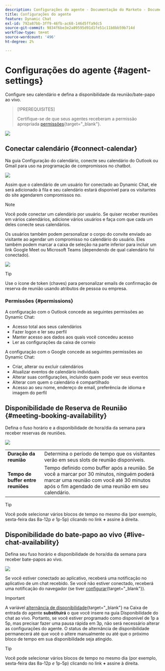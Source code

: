 ```yaml
---
description: Configurações do agente - Documentação do Marketo - Documentação do produto
title: Configurações do agente
feature: Dynamic Chat
exl-id: 792a87bb-3ff9-46fb-ac68-146d5ffa9dc5
source-git-commit: 9834f6be3e2a89595d91d1fe51c11b8bb59b714d
workflow-type: tm+mt
source-wordcount: '496'
ht-degree: 2%

---
```


# Configurações do agente {#agent-settings}

Configure seu calendário e defina a disponibilidade da reunião/bate-papo ao vivo.

>[!PREREQUISITES]
>
>Certifique-se de que seus agentes receberam a permissão apropriada [permissões](/help/marketo/product-docs/demand-generation/dynamic-chat/setup-and-configuration/permissions.md){target="_blank"}.

![](assets/agent-settings-1.png)

## Conectar calendário {#connect-calendar}

Na guia Configuração do calendário, conecte seu calendário do Outlook ou Gmail para uso na programação de compromissos no chatbot.

![](assets/agent-settings-2.png)

Assim que o calendário de um usuário for conectado ao Dynamic Chat, ele será adicionado à fila e seu calendário estará disponível para os visitantes do site agendarem compromissos no.

>[!NOTE]
>
>Você pode conectar um calendário por usuário. Se quiser receber reuniões em vários calendários, adicione vários usuários e faça com que cada um deles conecte seus calendários.

Os usuários também podem personalizar o corpo do convite enviado ao visitante ao agendar um compromisso no calendário do usuário. Eles também podem marcar a caixa de seleção na parte inferior para incluir um link Google Meet ou Microsoft Teams (dependendo de qual calendário foi conectado).

![](assets/agent-settings-3.png)

>[!TIP]
>
>Use o ícone de token (chaves) para personalizar emails de confirmação de reserva de reunião usando atributos de pessoa ou empresa.

### Permissões {#permissions}

A configuração com o Outlook concede as seguintes permissões ao Dynamic Chat:

* Acesso total aos seus calendários
* Fazer logon e ler seu perfil
* Manter acesso aos dados aos quais você concedeu acesso
* Ler as configurações da caixa de correio

A configuração com o Google concede as seguintes permissões ao Dynamic Chat:

* Criar, alterar ou excluir calendários
* Atualizar eventos de calendário individuais
* Alterar suas configurações, incluindo quem pode ver seus eventos
* Alterar com quem o calendário é compartilhado
* Acesso ao seu nome, endereço de email, preferência de idioma e imagem do perfil

## Disponibilidade de Reserva de Reunião {#meeting-booking-availability}

Defina o fuso horário e a disponibilidade de hora/dia da semana para receber reservas de reuniões.

![](assets/agent-settings-4.png)

<table> 
 <tbody> 
  <tr> 
   <td><b>Duração da reunião</b></td>
   <td>Determina o período de tempo que os visitantes verão em seus slots de reunião disponíveis.</td>
  </tr> 
  <tr> 
   <td><b>Tempo de buffer entre reuniões</b></td>
   <td>Tempo definido como buffer após a reunião. Se você a marcar por 30 minutos, ninguém poderá marcar uma reunião com você até 30 minutos após o fim agendado de uma reunião em seu calendário.</td>
  </tr>
 </tbody> 
</table>

>[!TIP]
>
>Você pode selecionar vários blocos de tempo no mesmo dia (por exemplo, sexta-feira das 8a-12p _e_ 1p-5p) clicando no link **+** assine à direita.

## Disponibilidade do bate-papo ao vivo {#live-chat-availability}

Defina seu fuso horário e disponibilidade de hora/dia da semana para receber bate-papos ao vivo.

![](assets/agent-settings-5.png)

Se você estiver conectado ao aplicativo, receberá uma notificação no aplicativo de um chat recebido. Se você não estiver conectado, receberá uma notificação do navegador (se tiver [configurar](/help/marketo/product-docs/demand-generation/dynamic-chat/live-chat/agent-inbox.md#live-chat-notifications){target="_blank"}).

>[!IMPORTANT]
>
>A variável [alternância de disponibilidade](/help/marketo/product-docs/demand-generation/dynamic-chat/live-chat/agent-inbox.md#availability-toggle){target="_blank"} na Caixa de entrada do agente **substituirá** o que você insere na guia Disponibilidade do chat ao vivo. Portanto, se você estiver programado como disponível de 1p a 5p, mas precisar fazer uma pausa rápida em 3p, não será necessário alterar as configurações do agente. O status de alternância de disponibilidade permanecerá até que você o altere manualmente ou até que o próximo bloco de tempo em sua disponibilidade seja atingido.

>[!TIP]
>
>Você pode selecionar vários blocos de tempo no mesmo dia (por exemplo, sexta-feira das 8a-12p _e_ 1p-5p) clicando no link **+** assine à direita.
